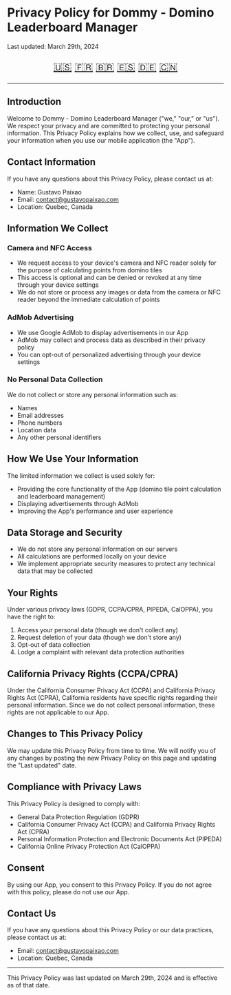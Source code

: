 # Privacy Policy for Dommy - Domino Leaderboard Manager

Last updated: March 29th, 2024

<div align="center">

<div style="font-size: 24px;">

[🇺🇸](README.md) [🇫🇷](fr.md) [🇧🇷](pt.md) [🇪🇸](es.md) [🇩🇪](de.md) [🇨🇳](zh.md)

</div>

</div>

---

## Introduction

Welcome to Dommy - Domino Leaderboard Manager ("we," "our," or "us"). We respect your privacy and are committed to protecting your personal information. This Privacy Policy explains how we collect, use, and safeguard your information when you use our mobile application (the "App").

## Contact Information

If you have any questions about this Privacy Policy, please contact us at:

- Name: Gustavo Paixao
- Email: contact@gustavopaixao.com
- Location: Quebec, Canada

## Information We Collect

### Camera and NFC Access

- We request access to your device's camera and NFC reader solely for the purpose of calculating points from domino tiles
- This access is optional and can be denied or revoked at any time through your device settings
- We do not store or process any images or data from the camera or NFC reader beyond the immediate calculation of points

### AdMob Advertising

- We use Google AdMob to display advertisements in our App
- AdMob may collect and process data as described in their privacy policy
- You can opt-out of personalized advertising through your device settings

### No Personal Data Collection

We do not collect or store any personal information such as:

- Names
- Email addresses
- Phone numbers
- Location data
- Any other personal identifiers

## How We Use Your Information

The limited information we collect is used solely for:

- Providing the core functionality of the App (domino tile point calculation and leaderboard management)
- Displaying advertisements through AdMob
- Improving the App's performance and user experience

## Data Storage and Security

- We do not store any personal information on our servers
- All calculations are performed locally on your device
- We implement appropriate security measures to protect any technical data that may be collected

## Your Rights

Under various privacy laws (GDPR, CCPA/CPRA, PIPEDA, CalOPPA), you have the right to:

1. Access your personal data (though we don't collect any)
2. Request deletion of your data (though we don't store any)
3. Opt-out of data collection
4. Lodge a complaint with relevant data protection authorities

## California Privacy Rights (CCPA/CPRA)

Under the California Consumer Privacy Act (CCPA) and California Privacy Rights Act (CPRA), California residents have specific rights regarding their personal information. Since we do not collect personal information, these rights are not applicable to our App.

## Changes to This Privacy Policy

We may update this Privacy Policy from time to time. We will notify you of any changes by posting the new Privacy Policy on this page and updating the "Last updated" date.

## Compliance with Privacy Laws

This Privacy Policy is designed to comply with:

- General Data Protection Regulation (GDPR)
- California Consumer Privacy Act (CCPA) and California Privacy Rights Act (CPRA)
- Personal Information Protection and Electronic Documents Act (PIPEDA)
- California Online Privacy Protection Act (CalOPPA)

## Consent

By using our App, you consent to this Privacy Policy. If you do not agree with this policy, please do not use our App.

## Contact Us

If you have any questions about this Privacy Policy or our data practices, please contact us at:

- Email: contact@gustavopaixao.com
- Location: Quebec, Canada

---

This Privacy Policy was last updated on March 29th, 2024 and is effective as of that date.

